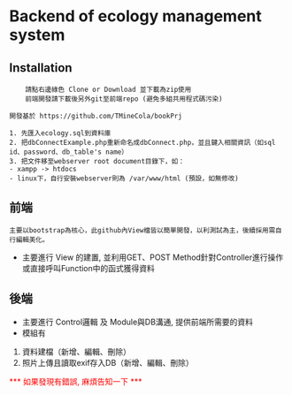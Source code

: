 # Backend of ecology management system

## Installation

```
    請點右邊綠色 Clone or Download 並下載為zip使用
    前端開發請下載後另外git至前端repo (避免多組共用程式碼污染)
```

```
開發基於 https://github.com/TMineCola/bookPrj
```

```
1. 先匯入ecology.sql到資料庫
2. 把dbConnectExample.php重新命名成dbConnect.php，並且鍵入相關資訊（如sql id、password、db_table's name）
3. 把文件移至webserver root document目錄下，如：
- xampp -> htdocs
- linux下，自行安裝webserver則為 /var/www/html (預設，如無修改)
```

## 前端
```
主要以bootstrap為核心，此github內View檔皆以簡單開發，以利測試為主，後續採用需自行編輯美化。
```
- 主要進行 View 的建置, 並利用GET、POST Method針對Controller進行操作或直接呼叫Function中的函式獲得資料


## 後端

- 主要進行 Control邏輯 及 Module與DB溝通, 提供前端所需要的資料
- 模組有
1. 資料建檔（新增、編輯、刪除）
2. 照片上傳且讀取exif存入DB（新增、編輯、刪除）

<font color="red">*** 如果發現有錯誤, 麻煩告知一下 ***</font>